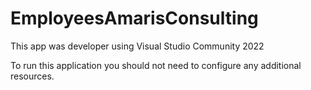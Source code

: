 # EmployeesAmarisConsulting
This app was developer using Visual Studio Community 2022

To run this application you should not need to configure any additional resources.
